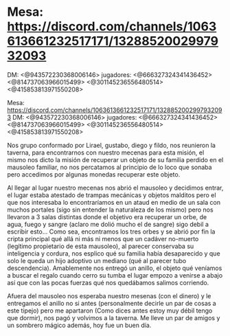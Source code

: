 # Mesa: https://discord.com/channels/1063613661232517171/1328852002997932093
DM: <@943572230368006146>
 jugadores: <@666327324341436452> <@814737063966015499> <@301145236556480514> <@415853813971550208>

Mesa: https://discord.com/channels/1063613661232517171/1328852002997932093
DM: <@943572230368006146>
 jugadores: <@666327324341436452> <@814737063966015499> <@301145236556480514> <@415853813971550208> 

Nos grupo conformado por Lirael, gustabo, diego y fildo, nos reunieron la taverna, para encontrarnos con nuestro mecenas para esta misión, el mismo nos dicto la misión de recuperar un objeto de su familia perdido en el mausoleo familiar, no nos percatamos al principio de lo loco que sonaba pero accedimos por algunas monedas recuperar este objeto.

Al llegar al lugar nuestro mecenas nos abrió el mausoleo y decidimos entrar, el lugar estaba atestado de trampas mecánicas y objetos malditos pero el que nos interesaba lo encontraríamos en un ataud en medio de un sala con muchos portales (sigo sin entender la naturaleza de los mismo) pero nos llevaron a 3 salas distintas donde el objetivo era recuperar un orbe, de agua, fuego y sangre (aclaro me dolió mucho el de sangre) sigo debil a escribir esto... Como sea, encontramos los tres orbes y se abrió por fin la cripta principal qué allá ni más ni menos que un cadáver no-muerto (legítimo propietario de esta mausoleo), al parecer conservaba su inteligencia y cordura, nos esplico qué su familia había desaparecido y que solo le queda un hijo adoptivo un mediano (qué al parecer tubo descendencia). Amablemente nos entregó un anillo, el objeto qué veníamos a buscar el regalo cuando cerro su tumba el lugar empozo a venirse a abajo así que con las pocas fuerzas qué nos quedábamos salimos corriendo.

Afuera del mausoleo nos esperaba nuestro mesenas (con el dinero) y le entregamos el anillo no si antes (personalmente decirle un par de cosas a este tipejo) pero me apartaron (Como dices antes estoy muy débil tengo que dormir), nos pagó y volvimos a la taverna. Me lleve un par de amigos y un sombrero mágico además, hoy fue un buen día.


